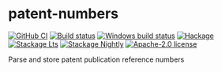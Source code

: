 # patent-numbers

[![GitHub CI](https://github.com/fros1y/patent-numbers/workflows/CI/badge.svg)](https://github.com/fros1y/patent-numbers/actions)
[![Build status](https://img.shields.io/travis/fros1y/patent-numbers.svg?logo=travis)](https://travis-ci.org/fros1y/patent-numbers)
[![Windows build status](https://ci.appveyor.com/api/projects/status/github/fros1y/patent-numbers?branch=master&svg=true)](https://ci.appveyor.com/project/fros1y/patent-numbers)
[![Hackage](https://img.shields.io/hackage/v/patent-numbers.svg?logo=haskell)](https://hackage.haskell.org/package/patent-numbers)
[![Stackage Lts](http://stackage.org/package/patent-numbers/badge/lts)](http://stackage.org/lts/package/patent-numbers)
[![Stackage Nightly](http://stackage.org/package/patent-numbers/badge/nightly)](http://stackage.org/nightly/package/patent-numbers)
[![Apache-2.0 license](https://img.shields.io/badge/license-Apache--2.0-blue.svg)](LICENSE)

Parse and store patent publication reference numbers
